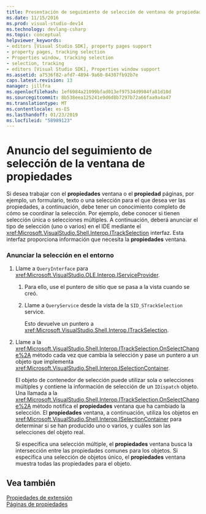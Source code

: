 ```yaml
---
title: Presentación de seguimiento de selección de ventana de propiedad | Documentos de Microsoft
ms.date: 11/15/2016
ms.prod: visual-studio-dev14
ms.technology: devlang-csharp
ms.topic: conceptual
helpviewer_keywords:
- editors [Visual Studio SDK], property pages support
- property pages, tracking selection
- Properties window, tracking selection
- selection, tracking
- editors [Visual Studio SDK], Properties window support
ms.assetid: a7536f82-afd7-4894-9a60-84307fb92b7e
caps.latest.revision: 13
manager: jillfra
ms.openlocfilehash: 1ef6984a21099bfad013ef97534d9984fa81d10d
ms.sourcegitcommit: 8b538eea125241e9d6d8b7297b72a66faa9a4a47
ms.translationtype: MT
ms.contentlocale: es-ES
ms.lasthandoff: 01/23/2019
ms.locfileid: "58989123"
---
```

# <a name="announcing-property-window-selection-tracking"></a>Anuncio del seguimiento de selección de la ventana de propiedades
Si desea trabajar con el **propiedades** ventana o el **propiedad** páginas, por ejemplo, un formulario, texto o una selección para el que desea ver las propiedades, a continuación, debe tener un conocimiento completo de cómo se coordinar la selección. Por ejemplo, debe conocer si tienen selección única o selecciones múltiples. A continuación, deberá anunciar el tipo de selección (uno o varios) en el IDE mediante el <xref:Microsoft.VisualStudio.Shell.Interop.ITrackSelection> interfaz. Esta interfaz proporciona información que necesita la **propiedades** ventana.  
  
### <a name="to-announce-selection-to-the-environment"></a>Anunciar la selección en el entorno  
  
1.  Llame a `QueryInterface` para <xref:Microsoft.VisualStudio.OLE.Interop.IServiceProvider>.  
  
    1.  Para ello, use el puntero de sitio que se pasa a la vista cuando se creó.  
  
    2.  Llame a `QueryService` desde la vista de la `SID_STrackSelection` service.  
  
         Esto devuelve un puntero a <xref:Microsoft.VisualStudio.Shell.Interop.ITrackSelection>.  
  
2.  Llame a la <xref:Microsoft.VisualStudio.Shell.Interop.ITrackSelection.OnSelectChange%2A> método cada vez que cambia la selección y pase un puntero a un objeto que implementa <xref:Microsoft.VisualStudio.Shell.Interop.ISelectionContainer>.  
  
     El objeto de contenedor de selección puede utilizar sola o selecciones múltiples y contiene la información de selección de un `IDispatch` objeto. Una llamada a la <xref:Microsoft.VisualStudio.Shell.Interop.ITrackSelection.OnSelectChange%2A> método notifica el **propiedades** ventana que ha cambiado la selección. El **propiedades** ventana, a continuación, utiliza los objetos en <xref:Microsoft.VisualStudio.Shell.Interop.ISelectionContainer> para determinar si se han producido uno o varios, y cuáles son las selecciones del objeto real.  
  
     Si especifica una selección múltiple, el **propiedades** ventana busca la intersección entre las propiedades comunes para los objetos. Si especifica una selección de objetos único, el **propiedades** ventana muestra todas las propiedades para el objeto.  
  
## <a name="see-also"></a>Vea también  
 [Propiedades de extensión](../extensibility/internals/extending-properties.md)   
 [Páginas de propiedades](../extensibility/internals/property-pages.md)